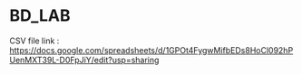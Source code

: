 # BD_LAB

CSV file link : https://docs.google.com/spreadsheets/d/1GPOt4FygwMifbEDs8HoCl092hPUenMXT39L-D0FpJiY/edit?usp=sharing
